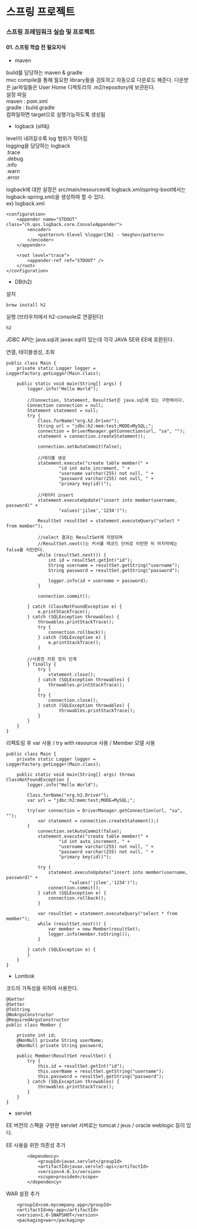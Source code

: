 # 스프링 프로젝트
### 스프링 프레임워크 실습 및 프로젝트    

#### 01. 스프링 학습 전 필요지식  

 - maven  
 
build를 담당하는 maven & gradle  
mvc compile을 통해 필요한 library들을 검토하고 자동으로 다운로드 해준다.
다운받은 jar파일들은 User Home 디렉토리의 .m2/repository에 보관된다.    
설정 파일  
maven : pom.xml  
gradle : build.gradle  
컴파일하면 target으로 실행가능하도록 생성됨  

 - logback (slf4j) 

level이 내려갈수록 log 범위가 작아짐      
logging을 담당하는 logback    
.trace  
.debug  
.info  
.warn  
.error  

logback에 대한 설정은 src/main/resources에 logback.xml(spring-boot에서는 logback-spring.xml)을 생성하여 할 수 있다.    
ex) logback.xml
```
<configuration>
    <appender name="STDOUT" class="ch.qos.logback.core.ConsoleAppender">
        <encoder>
            <pattern>%-5level %logger{36} - %msg%n</pattern>
        </encoder>
    </appender>

    <root level="trace">
        <appender-ref ref="STDOUT" />
    </root>
</configuration>
```

 - DB(h2)  
 
설치
```
brew install h2
```
실행 (브라우저에서 h2-console로 연결된다)
```
h2
```

JDBC API는 java.sql과 javax.sql이 있는데 각각 JAVA SE와 EE에 호환된다.  

연결, 테이블생성, 조회
```
public class Main {
    private static Logger logger = LoggerFactory.getLogger(Main.class);

    public static void main(String[] args) {
        logger.info("Hello World");

        //Connection, Statement, ResultSet은 java.sql에 있는 구현체이다.
        Connection connection = null;
        Statement statement = null;
        try {
            Class.forName("org.h2.Driver");
            String url = "jdbc:h2:mem:test;MODE=MySQL;";
            connection = DriverManager.getConnection(url, "sa", "");
            statement = connection.createStatement();

            connection.setAutoCommit(false);

            //테이블 생성
            statement.execute("create table member(" +
                    "id int auto_increment, " +
                    "username varchar(255) not null, " +
                    "password varchar(255) not null, " +
                    "primary key(id))");

            //데이터 insert
            statement.executeUpdate("insert into member(username, password)" +
                    "values('jilee','1234')");

            ResultSet resultSet = statement.executeQuery("select * from member");
            
            //select 결과는 ResultSet에 저장되며
            //ResultSet.next()는 커서를 레코드 단위로 리턴한 뒤 마지막에는 false를 리턴한다. 
            while (resultSet.next()) {
                int id = resultSet.getInt("id");
                String username = resultSet.getString("username");
                String password = resultSet.getString("password");

                logger.info(id + username + password);
            }

            connection.commit();

        } catch (ClassNotFoundException e) {
            e.printStackTrace();
        } catch (SQLException throwables) {
            throwables.printStackTrace();
            try {
                connection.rollback();
            } catch (SQLException e) {
                e.printStackTrace();
            }

        //사용한 자원 정리 단계
        } finally { 
            try {
                statement.close();
            } catch (SQLException throwables) {
                throwables.printStackTrace();
            }
            try {
                connection.close();
            } catch (SQLException throwables) {
                    throwables.printStackTrace();
            }
        }
    }
}
```

리팩토링 후 
var 사용 / try with resource 사용 / Member 모델 사용
```
public class Main {
    private static Logger logger = LoggerFactory.getLogger(Main.class);

    public static void main(String[] args) throws ClassNotFoundException {
        logger.info("Hello World");

        Class.forName("org.h2.Driver");
        var url = "jdbc:h2:mem:test;MODE=MySQL;";

        try(var connection = DriverManager.getConnection(url, "sa", "");
            var statement = connection.createStatement();)
        {
            connection.setAutoCommit(false);
            statement.execute("create table member(" +
                    "id int auto_increment, " +
                    "username varchar(255) not null, " +
                    "password varchar(255) not null, " +
                    "primary key(id))");

            try {
                statement.executeUpdate("insert into member(username, password)" +
                        "values('jilee','1234')");
                connection.commit();
            } catch (SQLException e) {
                connection.rollback();
            }

            var resultSet = statement.executeQuery("select * from member");
            while (resultSet.next()) {
                var member = new Member(resultSet);
                logger.info(member.toString());
            }

        } catch (SQLException e) {
        }
    }
}
```
 - Lombok  
 
코드의 가독성을 위하여 사용한다.  
```
@Getter
@Setter
@ToString
@NoArgsConstructor
@RequiredArgsConstructor
public class Member {

    private int id;
    @NonNull private String userName;
    @NonNull private String password;

    public Member(ResultSet resultSet) {
        try {
            this.id = resultSet.getInt("id");
            this.userName = resultSet.getString("username");
            this.password = resultSet.getString("password");
        } catch (SQLException throwables) {
            throwables.printStackTrace();
        }
    }
}
```
 
 - servlet  
   
EE 버전의 스팩을 구현한 servlet 서버로는 tomcat / jeus / oracle weblogic 등이 있다.  
  
EE 사용을 위한 의존성 추가
```
        <dependency>
            <groupId>javax.servlet</groupId>
            <artifactId>javax.servlet-api</artifactId>
            <version>4.0.1</version>
            <scope>provided</scope>
        </dependency>
```

WAR 설정 추가
```
    <groupId>com.mycompany.app</groupId>
    <artifactId>my-app</artifactId>
    <version>1.0-SNAPSHOT</version>
    <packaging>war</packaging>
```



